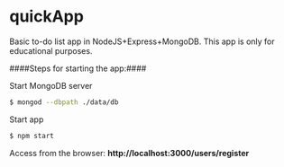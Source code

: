 # quickApp
Basic to-do list app in NodeJS+Express+MongoDB. This app is only for educational purposes.

####Steps for starting the app:####

Start MongoDB server
```sh
$ mongod --dbpath ./data/db
```
Start app
```sh
$ npm start
```
Access from the browser: **http://localhost:3000/users/register**


